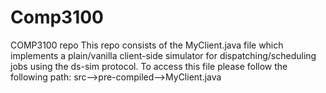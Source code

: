 # Comp3100
COMP3100 repo
This repo consists of the MyClient.java file which implements a plain/vanilla client-side simulator for dispatching/scheduling jobs using the ds-sim protocol.
To access this file please follow the following path: src-->pre-compiled-->MyClient.java
